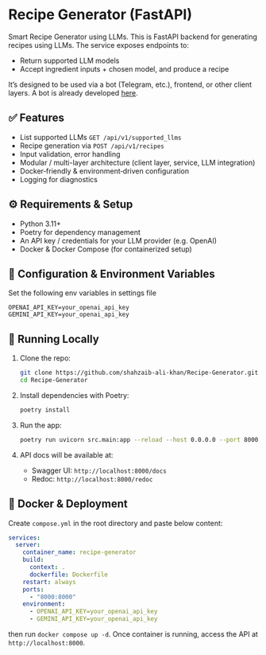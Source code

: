 # Recipe Generator (FastAPI)

Smart Recipe Generator using LLMs. This is FastAPI backend for generating recipes using LLMs. The service exposes endpoints to:

- Return supported LLM models
- Accept ingredient inputs + chosen model, and produce a recipe

It’s designed to be used via a bot (Telegram, etc.), frontend, or other client layers. A bot is already developed [here](https://github.com/shahzaib-ali-khan/Recipe-Generator-Client).

## ✅ Features

- List supported LLMs `GET /api/v1/supported_llms`
- Recipe generation via `POST /api/v1/recipes`
- Input validation, error handling
- Modular / multi-layer architecture (client layer, service, LLM integration)
- Docker‑friendly & environment‑driven configuration
- Logging for diagnostics


## ⚙️ Requirements & Setup

- Python 3.11+
- Poetry for dependency management
- An API key / credentials for your LLM provider (e.g. OpenAI)
- Docker & Docker Compose (for containerized setup)

## 🧩 Configuration & Environment Variables

Set the following env variables in settings file

```dotenv
OPENAI_API_KEY=your_openai_api_key
GEMINI_API_KEY=your_openai_api_key
```

## 🏃 Running Locally

1. Clone the repo:

   ```bash
   git clone https://github.com/shahzaib-ali-khan/Recipe-Generator.git
   cd Recipe-Generator
   ```

2. Install dependencies with Poetry:

   ```bash
   poetry install
   ```

3. Run the app:

   ```bash
   poetry run uvicorn src.main:app --reload --host 0.0.0.0 --port 8000
   ```

4. API docs will be available at:

   - Swagger UI: `http://localhost:8000/docs`
   - Redoc: `http://localhost:8000/redoc`

## 🐋 Docker & Deployment

Create `compose.yml` in the root directory and paste below content:


```yaml
services:
  server:
    container_name: recipe-generator
    build:
      context: .
      dockerfile: Dockerfile
    restart: always
    ports:
      - "8000:8000"
    environment:
      - OPENAI_API_KEY=your_openai_api_key
      - GEMINI_API_KEY=your_openai_api_key
```

then run `docker compose up -d`. Once container is running, access the API at `http://localhost:8000`.


